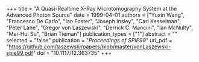 +++
title = "A Quasi-Realtime X-Ray Microtomography System at the Advanced Photon Source"
date = 1999-04-01
authors = ["Yuxin Wang", "Francesco De Carlo", "Ian Foster", "Joseph Insley", "Carl Kesselman", "Peter Lane", "Gregor von Laszewski", "Derrick C. Mancini", "Ian McNulty", "Mei-Hui Su", "Brian Tieman"]
publication_types = ["1"]
abstract = ""
selected = "false"
publication = "*Proceedings of SPIE99*"
url_pdf = "https://github.com/laszewski/papers/blob/master/vonLaszewski-spie99.pdf"
doi = "10.1117/12.363735"
+++

